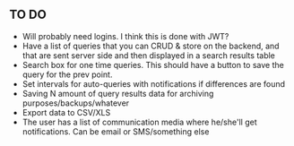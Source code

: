 ## TO DO ##

- Will probably need logins. I think this is done with JWT?
- Have a list of queries that you can CRUD & store on the backend, and that are sent server side and then displayed in a search results table
- Search box for one time queries. This should have a button to save the query for the prev point.
- Set intervals for auto-queries with notifications if differences are found
- Saving N amount of query results data for archiving purposes/backups/whatever
- Export data to CSV/XLS
- The user has a  list of communication media where he/she'll get notifications. Can be email or SMS/something else


